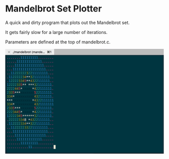 Mandelbrot Set Plotter
======================

A quick and dirty program that plots out the Mandelbrot set.

It gets fairly slow for a large number of iterations.

Parameters are defined at the top of mandelbrot.c.

![Mandelbrot Set](./mandelbrot.png)